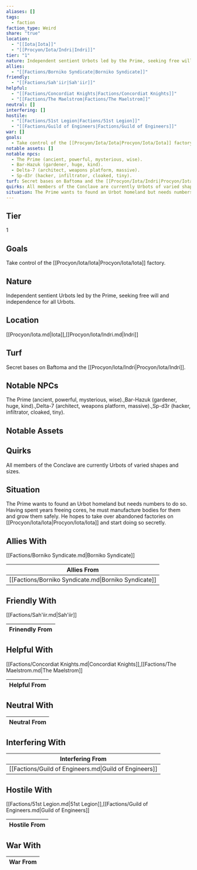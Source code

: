 ```yaml
---
aliases: []
tags:
  - faction
faction_type: Weird
share: "true"
location:
  - "[[Iota|Iota]]"
  - "[[Procyon/Iota/Indri|Indri]]"
tier: "1"
nature: Independent sentient Urbots led by the Prime, seeking free will and independence for all Urbots.
allies:
  - "[[Factions/Borniko Syndicate|Borniko Syndicate]]"
friendly:
  - "[[Factions/Sah'iir|Sah'iir]]"
helpful:
  - "[[Factions/Concordiat Knights|Factions/Concordiat Knights]]"
  - "[[Factions/The Maelstrom|Factions/The Maelstrom]]"
neutral: []
interfering: []
hostile:
  - "[[Factions/51st Legion|Factions/51st Legion]]"
  - "[[Factions/Guild of Engineers|Factions/Guild of Engineers]]"
war: []
goals:
  - Take control of the [[Procyon/Iota/Iota|Procyon/Iota/Iota]] factory.
notable assets: []
notable npcs:
  - The Prime (ancient, powerful, mysterious, wise).
  - Bar-Hazuk (gardener, huge, kind).
  - Delta-7 (architect, weapons platform, massive).
  - Sp-d3r (hacker, infiltrator, cloaked, tiny).
turf: Secret bases on Baftoma and the [[Procyon/Iota/Indri|Procyon/Iota/Indri]].
quirks: All members of the Conclave are currently Urbots of varied shapes and sizes.
situation: The Prime wants to found an Urbot homeland but needs numbers to do so. Having spent years freeing cores, he must manufacture bodies for them and grow them safely. He hopes to take over abandoned factories on [[Procyon/Iota/Iota|Procyon/Iota/Iota]] and start doing so secretly.
---
```

## Tier

1

## Goals

Take control of the [[Procyon/Iota/Iota|Procyon/Iota/Iota]] factory.

## Nature

Independent sentient Urbots led by the Prime, seeking free will and independence for all Urbots.

## Location

[[Procyon/Iota.md|Iota]],[[Procyon/Iota/Indri.md|Indri]]

## Turf

Secret bases on Baftoma and the [[Procyon/Iota/Indri|Procyon/Iota/Indri]].

## Notable NPCs

The Prime (ancient, powerful, mysterious, wise).,Bar-Hazuk (gardener, huge, kind).,Delta-7 (architect, weapons platform, massive).,Sp-d3r (hacker, infiltrator, cloaked, tiny).

## Notable Assets



## Quirks

All members of the Conclave are currently Urbots of varied shapes and sizes.

## Situation

The Prime wants to found an Urbot homeland but needs numbers to do so. Having spent years freeing cores, he must manufacture bodies for them and grow them safely. He hopes to take over abandoned factories on [[Procyon/Iota/Iota|Procyon/Iota/Iota]] and start doing so secretly.

## Allies With

[[Factions/Borniko Syndicate.md|Borniko Syndicate]]

| Allies From                                          |
| ---------------------------------------------------- |
| [[Factions/Borniko Syndicate.md\|Borniko Syndicate]] |


## Friendly With

[[Factions/Sah'iir.md|Sah'iir]]

| Frinendly From |
| -------------- |


## Helpful With

[[Factions/Concordiat Knights.md|Concordiat Knights]],[[Factions/The Maelstrom.md|The Maelstrom]]

| Helpful From |
| ------------ |


## Neutral With




| Neutral From |
| ------------ |



## Interfering With




| Interfering From                                       |
| ------------------------------------------------------ |
| [[Factions/Guild of Engineers.md\|Guild of Engineers]] |



## Hostile With

[[Factions/51st Legion.md|51st Legion]],[[Factions/Guild of Engineers.md|Guild of Engineers]]


| Hostile From |
| ------------ |



## War With



| War From |
| -------- |

